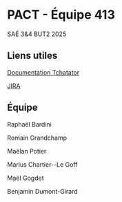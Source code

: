 # PACT - Équipe 413

SAÉ 3&4 BUT2 2025

## Liens utiles

[Documentation Tchatator](https://5cover.github.io/413/)

[JIRA](https://bonjourceciestlenomdecesite.atlassian.net/jira/software/projects/C11/boards/34)

## Équipe

Raphaël Bardini

Romain Grandchamp

Maëlan Potier

Marius Chartier--Le Goff

Maël Gogdet

Benjamin Dumont-Girard
